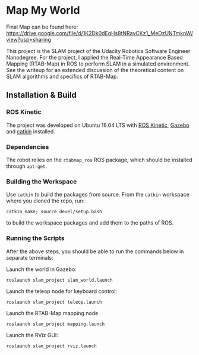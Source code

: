# Map My World

Final Map can be found here: https://drive.google.com/file/d/1K2Dk0dEqHs8tNRavCKz1_MeDzUNTmknW/view?usp=sharing

This project is the SLAM project of the Udacity Robotics Software Engineer Nanodegree. For the project, I applied the Real-Time Appearance Based Mapping (RTAB-Map) in ROS to perform SLAM in a simulated environment. See the writeup for an extended discussion of the theoretical content on SLAM algorithms and specifics of RTAB-Map.

## Installation & Build
### ROS Kinetic
The project was developed on Ubuntu 16.04 LTS with [ROS Kinetic](http://wiki.ros.org/kinetic), [Gazebo](http://gazebosim.org/) and [catkin](http://wiki.ros.org/catkin) installed.

### Dependencies
The robot relies on the ``rtabmap_ros`` ROS package, which should be installed through ``apt-get``.

### Building the Workspace
Use ``catkin`` to build the packages from source. From the ``catkin`` workspace where you cloned the repo, run:

``catkin_make; source devel/setup.bash``

to build the workspace packages and add them to the paths of ROS.

### Running the Scripts
After the above steps, you should be able to run the commands below in separate terminals:

Launch the world in Gazebo:

``roslaunch slam_project slam_world.launch``

Launch the teleop node for keyboard control:

``roslaunch slam_project teleop.launch``

Launch the RTAB-Map mapping node

``roslaunch slam_project mapping.launch``

Launch the RViz GUI:

``roslaunch slam_project rviz.launch``
